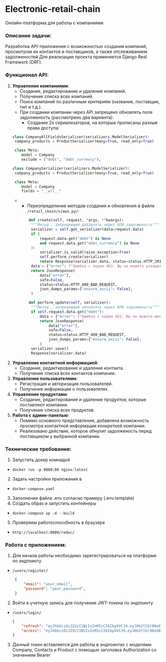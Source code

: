 # Electronic-retail-chain

Онлайн-платформа для работы с компаниями

### Описание задачи:

Разработка API-приложения с возможностью создания компаний,
просмотром их контактов и поставщиков, а также отслеживанием задолженостей
Для реализации проекта применяется Django Rest Framework (DRF).

### Функционал API:

1. **Управление компаниями**:
    - Создание, редактирование и удаление компаний.
    - Получение списка всех компаний.
    - Поиск компаний по различным критериям (название, поставщик, тип и т.д.).
    - При создании компании через API запрещено обновлять поле задолженость
      (рассмотрено два варианта):
      * Создание 2х сериализаторов, на которые прописаны разные права доступа:
   ```python
   class CompanyAllFieldsSerializer(serializers.ModelSerializer):
    company_products = ProductSerializer(many=True, read_only=True)

    class Meta:
       model = Company
       exclude = ("debt", "debt_currency"),
   ```
   ```python
   class CompanySerializer(serializers.ModelSerializer):
    company_products = ProductSerializer(many=True, read_only=True)

    class Meta:
       model = Company
       fields = "__all__"
   ```
   * * Переопределение методов создания и обновления в файле `/retail_chain/views.py/`:

      ```python
          def create(self, request, *args, **kwargs):
           """Метод , запрещяющий добавлять через АПИ задолженость"""
           serializer = self.get_serializer(data=request.data)
           if (
               request.data.get("debt") is None
               and request.data.get("debt_currency") is None
           ):
               serializer.is_valid(raise_exception=True)
               self.perform_create(serializer)
               return Response(serializer.data, status=status.HTTP_201_CREATED)
           data = {"error": f"Ошибка с кодом 403. Вы не можете указывать задолженность"}
           return JsonResponse(
               data["error"],
               safe=False,
               status=status.HTTP_400_BAD_REQUEST,
               json_dumps_params={"ensure_ascii": False},
           )
      ```
      ```python
          def perform_update(self, serializer):
           """Метод , запрещяющий обновлять через АПИ задолженость"""
           if self.request.data.get("debt"):
               data = {"error": f"Ошибка с кодом 403. Вы не можете менять задолженность"}
               return JsonResponse(
                   data["error"],
                   safe=False,
                   status=status.HTTP_400_BAD_REQUEST,
                   json_dumps_params={"ensure_ascii": False},
               )
           serializer.save()
           Response(serializer.data)
      ```
2. **Управление контактной информацией**:
    - Создание, редактирование и удаление контакта.
    - Получение списка всех контактов компании.
3. **Управление пользователями**:
    - Регистрация и авторизация пользователей.
    - Получение информации о пользователях.
4. **Управление продуктами**:
   - Создание, редактирование и удаление продуктов, которые поставляют компании.
   - Получение списка всех продуктов.
5. **Работа с админ-панелью**:
    - Помимо основного представления, добавлена возможность просмотра контактной информации конкретной компании.
    - Реализовано действие, которое обнулит задолженость перед поставщиком у выбранной компании.

### Технические требования:

1. Запустить докер комнадой

* `docker run -p 8080:80 nginx:latest`

2. Задать настройки приложения в

* `docker-compose.yaml`

3. Заполнение файла .env согласно примеру (.env.template)
4. Создать образ и запустить контейнеры

* `docker-compose up -d --build`

5. Проверяем работоспособность в браузере

* `http://localhost:8000/redoc/`

### Работа с приложением:

1. Для начала работы необходимо зарегестрироваться на платформе по эндпоинту

* `/users/register/`
   ```json
	{
		"email": "your_email",
		"password": "your_password",
	}
	```

2. Войти в учетную запись для получения JWT-токена по эндпоинту

* `/users/login/`
  ```json
  {
      "refresh": "eyJhbGciOiJIUzI1NiIsInR5cCI6IkpXVCJ9.eyJ0b2tlbl90eXBlIjoicmVmcmVzaCIsImV4cCI6MTczMzMwODUwMywiaWF0IjoxNzMzMjIyMTAzLCJqdGkiOiIzODI1YTExN2E5NDg0MWNhOTg4MDg0OGY5ODVjMWRjOCIsInVzZXJfaWQiOjF9.Ac6H0LjNQRbq3EUHwRdcJooLvQPz3zpUcC2xQ2Ge9pc",
      "access": "eyJhbGciOiJIUzI1NiIsInR5cCI6IkpXVCJ9.eyJ0b2tlbl90eXBlIjoiYWNjZXNzIiwiZXhwIjoxNzMzMzA4NTAzLCJpYXQiOjE3MzMyMjIxMDMsImp0aSI6IjJhMTRhNDZiOTgzMTRmNDA4ZmQ2MDM3Y2M3N2Q0ZWMwIiwidXNlcl9pZCI6MX0.UC4phtaMVzjnI_pWg6rM9cOYqIo9RIbU0ciidjPU6sk"
  }
  ```

3. Данный токен вставляется для работы в эндпоинтах с моделями Company, Contacts и Product с помощью заголовка
   Authorization со
   значением Bearer <access token>



